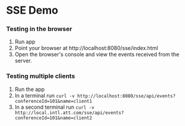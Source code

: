 # SSE Demo

### Testing in the browser
1. Run app
2. Point your browser at http://localhost:8080/sse/index.html
3. Open the browser's console and view the events received from the server.

### Testing multiple clients
1. Run the app
2. In a terminal run `curl -v http://localhost:8080/sse/api/events?conferenceId=101&name=client1`
2. In a second terminal run `curl -v http://local.intl.att.com/sse/api/events?conferenceId=101&name=client2`
